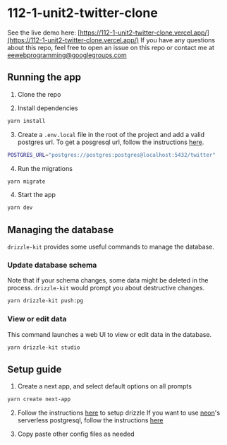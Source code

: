 # 112-1-unit2-twitter-clone

See the live demo here: [https://112-1-unit2-twitter-clone.vercel.app/](https://112-1-unit2-twitter-clone.vercel.app/)
If you have any questions about this repo, feel free to open an issue on this repo or contact me at [eewebprogramming@googlegroups.com](mailto:eewebprogramming@googlegroups.com?subject=twitter-clone%20question)

## Running the app

1. Clone the repo

2. Install dependencies

```bash
yarn install
```

3. Create a `.env.local` file in the root of the project and add a valid postgres url. To get a posgresql url, follow the instructions [here](https://ric2k1.notion.site/Free-postgresql-tutorial-f99605d5c5104acc99b9edf9ab649199?pvs=4).

```bash
POSTGRES_URL="postgres://postgres:postgres@localhost:5432/twitter"
```

4. Run the migrations

```bash
yarn migrate
```

4. Start the app

```bash
yarn dev
```

## Managing the database

`drizzle-kit` provides some useful commands to manage the database.

### Update database schema

Note that if your schema changes, some data might be deleted in the process. `drizzle-kit` would prompt you about destructive changes.

```bash
yarn drizzle-kit push:pg
```

### View or edit data

This command launches a web UI to view or edit data in the database.

```bash
yarn drizzle-kit studio
```

## Setup guide

1. Create a next app, and select default options on all prompts

```bash
yarn create next-app
```

2. Follow the instructions [here](https://orm.drizzle.team/docs/quick-postgresql/node-postgres) to setup drizzle
   If you want to use [neon](https://neon.tech/)'s serverless postgresql, follow the instructions [here](https://orm.drizzle.team/docs/quick-postgresql/neon)

3. Copy paste other config files as needed
